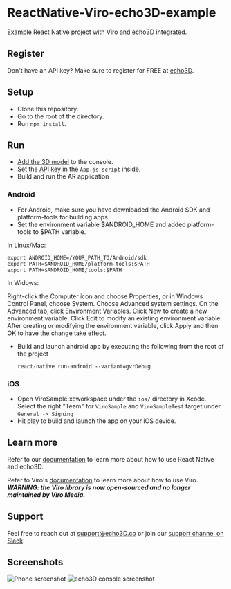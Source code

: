 # ReactNative-Viro-echo3D-example
Example React Native project with Viro and echo3D integrated.

## Register
Don't have an API key? Make sure to register for FREE at [echo3D](https://console.echo3D.co/#/auth/register).

## Setup
* Clone this repository.
* Go to the root of the directory.
* Run `npm install`.

## Run
* [Add the 3D model](https://docs.echo3D.co/quickstart/add-a-3d-model) to the console.
* [Set the API key](https://docs.echo3D.co/react-native/) in the `App.js script` inside.
* Build and run the AR application
### Android
* For Android, make sure you have downloaded the Android SDK and platform-tools for building apps.
* Set the environment variable $ANDROID_HOME and added platform-tools to $PATH variable.

In Linux/Mac:
```
export ANDROID_HOME=/YOUR_PATH_TO/Android/sdk
export PATH=$ANDROID_HOME/platform-tools:$PATH
export PATH=$ANDROID_HOME/tools:$PATH
```
In Widows:

Right-click the Computer icon and choose Properties, or in Windows Control Panel, choose System. Choose Advanced system settings. On the Advanced tab, click Environment Variables. Click New to create a new environment variable. Click Edit to modify an existing environment variable. After creating or modifying the environment variable, click Apply and then OK to have the change take effect.

* Build and launch android app by executing the following from the root of the project
    ```
    react-native run-android --variant=gvrDebug
    ```
### iOS
* Open ViroSample.xcworkspace under the `ios/` directory in Xcode. Select the right "Team" for `ViroSample` and `ViroSampleTest` target under `General -> Signing`
* Hit play to build and launch the app on your iOS device.
    
## Learn more
Refer to our [documentation](https://docs.echo3D.co/react-native/) to learn more about how to use React Native and echo3D.

Refer to Viro's [documentation](https://docs.viromedia.com/docs/) to learn more about how to use Viro. **_WARNING: the Viro library is now open-sourced and no longer maintained by Viro Media._**

## Support
Feel free to reach out at [support@echo3D.co](mailto:support@echo3D.co) or join our [support channel on Slack](https://go.echo3D.co/join).

## Screenshots
![Phone screenshot](/screenshots/ReactNative.gif)
![echo3D console screenshot](/screenshots/Console.png)
